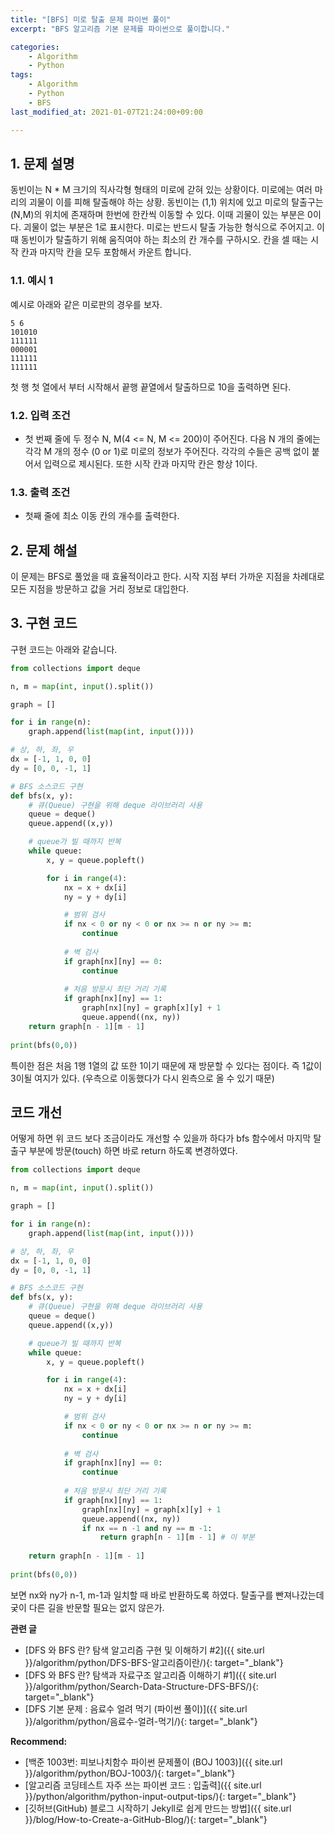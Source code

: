 ```yaml
---
title: "[BFS] 미로 탈출 문제 파이썬 풀이"
excerpt: "BFS 알고리즘 기본 문제를 파이썬으로 풀이합니다."

categories:
    - Algorithm
    - Python
tags:
    - Algorithm
    - Python
    - BFS
last_modified_at: 2021-01-07T21:24:00+09:00

---
```


## 1. 문제 설명

동빈이는 N * M 크기의 직사각형 형태의 미로에 갇혀 있는 상황이다. 미로에는 여러 마리의 괴물이 이를 피해 탈출해야 하는 상황. 동빈이는 (1,1) 위치에 있고 미로의 탈출구는 (N,M)의 위치에 존재하며 한번에 한칸씩 이동할 수 있다. 이때 괴물이 있는 부분은 0이다. 괴물이 없는 부분은 1로 표시한다. 미로는 반드시 탈출 가능한 형식으로 주어지고. 이때 동빈이가 탈출하기 위해 움직여야 하는 최소의 칸 개수를 구하시오. 칸을 셀 때는 시작 칸과 마지막 칸을 모두 포함해서 카운트 합니다.

### 1.1. 예시 1

예시로 아래와 같은 미로판의 경우를 보자.

```
5 6
101010
111111
000001
111111
111111
```

첫 행 첫 열에서 부터 시작해서 끝행 끝열에서 탈출하므로 10을 출력하면 된다.

### 1.2. 입력 조건

- 첫 번째 줄에 두 정수 N, M(4 <= N, M <= 200)이 주어진다. 다음 N 개의 줄에는 각각 M 개의 정수 (0 or 1)로 미로의 정보가 주어진다. 각각의 수들은 공백 없이 붙어서 입력으로 제시된다. 또한 시작 칸과 마지막 칸은 항상 1이다.

### 1.3. 출력 조건

- 첫째 줄에 최소 이동 칸의 개수를 출력한다.

## 2. 문제 해설

이 문제는 BFS로 풀었을 때 효율적이라고 한다. 시작 지점 부터 가까운 지점을 차례대로 모든 지점을 방문하고 값을 거리 정보로 대입한다.

## 3. 구현 코드

구현 코드는 아래와 같습니다.

```python
from collections import deque

n, m = map(int, input().split())

graph = []

for i in range(n):
    graph.append(list(map(int, input())))

# 상, 하, 좌, 우
dx = [-1, 1, 0, 0]
dy = [0, 0, -1, 1]

# BFS 소스코드 구현
def bfs(x, y):
    # 큐(Queue) 구현을 위해 deque 라이브러리 사용
    queue = deque()
    queue.append((x,y))

    # queue가 빌 때까지 반복
    while queue:
        x, y = queue.popleft()

        for i in range(4):
            nx = x + dx[i]
            ny = y + dy[i]

            # 범위 검사
            if nx < 0 or ny < 0 or nx >= n or ny >= m:
                continue
            
            # 벽 검사
            if graph[nx][ny] == 0:
                continue
            
            # 처음 방문시 최단 거리 기록
            if graph[nx][ny] == 1:
                graph[nx][ny] = graph[x][y] + 1
                queue.append((nx, ny))
    return graph[n - 1][m - 1]
    
print(bfs(0,0))

```

특이한 점은 처음 1행 1열의 값 또한 1이기 때문에 재 방문할 수 있다는 점이다. 즉 1값이 3이될 여지가 있다. (우측으로 이동했다가 다시 왼측으로 올 수 있기 때문)

## 코드 개선

어떻게 하면 위 코드 보다 조금이라도 개선할 수 있을까 하다가 bfs 함수에서 마지막 탈출구 부분에 방문(touch) 하면 바로 return 하도록 변경하였다.

```python
from collections import deque

n, m = map(int, input().split())

graph = []

for i in range(n):
    graph.append(list(map(int, input())))

# 상, 하, 좌, 우
dx = [-1, 1, 0, 0]
dy = [0, 0, -1, 1]

# BFS 소스코드 구현
def bfs(x, y):
    # 큐(Queue) 구현을 위해 deque 라이브러리 사용
    queue = deque()
    queue.append((x,y))

    # queue가 빌 때까지 반복
    while queue:
        x, y = queue.popleft()

        for i in range(4):
            nx = x + dx[i]
            ny = y + dy[i]

            # 범위 검사
            if nx < 0 or ny < 0 or nx >= n or ny >= m:
                continue
            
            # 벽 검사
            if graph[nx][ny] == 0:
                continue
            
            # 처음 방문시 최단 거리 기록
            if graph[nx][ny] == 1:
                graph[nx][ny] = graph[x][y] + 1
                queue.append((nx, ny))
                if nx == n -1 and ny == m -1:
                    return graph[n - 1][m - 1] # 이 부분
                
    return graph[n - 1][m - 1]
    
print(bfs(0,0))

```

보면 nx와 ny가 n-1, m-1과 일치할 때 바로 반환하도록 하였다. 탈출구를 빤져나갔는데 궂이 다른 길을 반문할 필요는 없지 않은가.

**관련 글**
- [DFS 와 BFS 란? 탐색 알고리즘 구현 및 이해하기 #2]({{ site.url }}/algorithm/python/DFS-BFS-알고리즘이란/){: target="_blank"}
- [DFS 와 BFS 란? 탐색과 자료구조 알고리즘 이해하기 #1]({{ site.url }}/algorithm/python/Search-Data-Structure-DFS-BFS/){: target="_blank"}
- [DFS 기본 문제 : 음료수 얼려 먹기 (파이썬 풀이)]({{ site.url }}/algorithm/python/음료수-얼려-먹기/){: target="_blank"}

**Recommend:**  
- [백준 1003번: 피보나치함수 파이썬 문제풀이 (BOJ 1003)]({{ site.url }}/algorithm/python/BOJ-1003/){: target="_blank"}
- [알고리즘 코딩테스트 자주 쓰는 파이썬 코드 : 입출력]({{ site.url }}/python/algorithm/python-input-output-tips/){: target="_blank"}
- [깃허브(GitHub) 블로그 시작하기 Jekyll로 쉽게 만드는 방법]({{ site.url }}/blog/How-to-Create-a-GitHub-Blog/){: target="_blank"}    